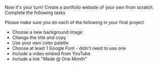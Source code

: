 Now it's your turn! Create a portfolio website of your own from scratch.
Complete the following tasks

Please make sure you do each of the following in your final project 

* Choose a new background image
* Change the title and copy
* Use your own color palette
* Choose at least 1 Google Font - didn't need to use one
* Include a video embed from YouTube
* Include a link "Made @ One Month"

